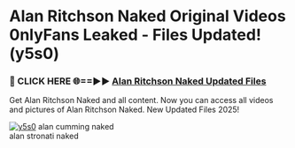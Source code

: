 # Alan Ritchson Naked Original Videos 0nlyFans Leaked - Files Updated! (y5s0)

<h3>🔴 CLICK HERE 🌐==►► <a href="https://tinyurl.com/yckcrads" rel="nofollow">Alan Ritchson Naked Updated Files</a></h3>

Get Alan Ritchson Naked and all content. Now you can access all videos and pictures of Alan Ritchson Naked. New Updated Files 2025!

[![y5s0](https://i.imgur.com/hpKpOFt.gif)](https://tinyurl.com/yckcrads)
alan cumming naked<br>
alan stronati naked